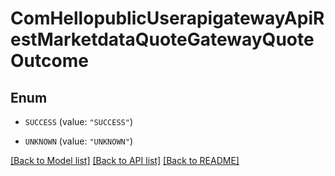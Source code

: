 # ComHellopublicUserapigatewayApiRestMarketdataQuoteGatewayQuoteOutcome

## Enum


* `SUCCESS` (value: `"SUCCESS"`)

* `UNKNOWN` (value: `"UNKNOWN"`)


[[Back to Model list]](../README.md#documentation-for-models) [[Back to API list]](../README.md#documentation-for-api-endpoints) [[Back to README]](../README.md)


